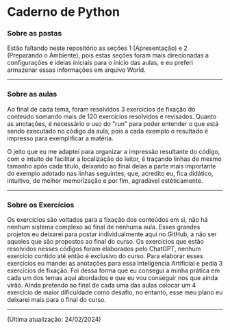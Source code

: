 <h1 color="red">Caderno de Python</h1>

<h3>Sobre as pastas</h3>

<p>Estão faltando neste repositório as seções 1 (Apresentação) e 2 (Preparando o Ambiente), pois estas seções foram mais direcionadas a configurações e ideias iniciais para o início das aulas, e eu preferi armazenar essas informações em arquivo World.</p>

<hr>

<h3>Sobre as aulas</h3>

<p>Ao final de cada tema, foram resolvidos 3 exercícios de fixação do conteúdo somando mais de 120 exercícios resolvidos e revisados. Quanto as anotações, é necessário o uso do "run" para poder entender o que está sendo executado no código da aula, pois a cada exemplo o resultado é impresso para exemplificar a matéria.</p>
<p>O jeito que eu me adaptei para organizar a impressão resultante do código, com o intuito de facilitar a localização do leitor, é traçando linhas de mesmo tamanho após cada título, deixando ao final delas a parte mais importante do exemplo adotado nas linhas seguintes, que, acredito eu, fica didático, intuitivo, de melhor memorização e por fim, agradável estéticamente.</p>

<hr>

<h3>Sobre os Exercícios</h3>

<p>Os exercícios são voltados para a fixação dos conteúdos em si, não há nenhum sistema complexo ao final de nenhuma aula. Esses grandes projetos eu deixarei para postar individualmente aqui no GitHub, a não ser aqueles que são propostos ao final do curso. Os exercícios que estão resolvidos nesses códigos foram elaborados pelo ChatGPT, nenhum exercício contido até então é exclusivo do curso. Para elaborar esses exercícios eu mandei as anotações para essa Inteligencia Artificial e pedia 3 exercícios de fixação. Foi dessa forma que eu consegui a minha prática em cada um dos temas aqui abordados e que eu vou conseguir nos que ainda virão. Ainda pretendo ao final de cada uma das aulas colocar um 4 exercício de maior dificuldade como desafio, no entanto, esse meu plano eu deixarei mais para o final do curso.</p>

<hr>

<p>(Última atualização: 24/02/2024)</p>
